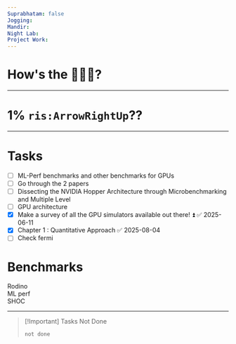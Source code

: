 ```yaml
---
Suprabhatam: false
Jogging: 
Mandir: 
Night Lab: 
Project Work:
---
```


# How's the 🌄🌅🌇?

---

# 1% `ris:ArrowRightUp`??

---

# Tasks

- [ ] ML-Perf benchmarks and other benchmarks for GPUs
- [ ] Go through the 2 papers
- [ ] Dissecting the NVIDIA Hopper Architecture through Microbenchmarking and Multiple Level
- [ ] GPU architecture
- [x] Make a survey of all the GPU simulators available out there! ⏫ ✅ 2025-06-11
- [x] Chapter 1 : Quantitative Approach ✅ 2025-08-04
- [ ] Check fermi

# Benchmarks

Rodino  
ML perf  
SHOC

---

> [!Important] Tasks Not Done
>
>```tasks
>not done
